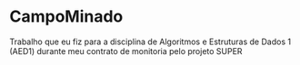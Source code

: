 # CampoMinado

Trabalho que eu fiz para a disciplina de Algoritmos e Estruturas de Dados 1 (AED1) durante meu contrato de monitoria pelo projeto SUPER
